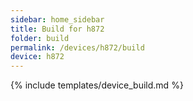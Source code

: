 ```yaml
---
sidebar: home_sidebar
title: Build for h872
folder: build
permalink: /devices/h872/build
device: h872
---
```

{% include templates/device_build.md %}
